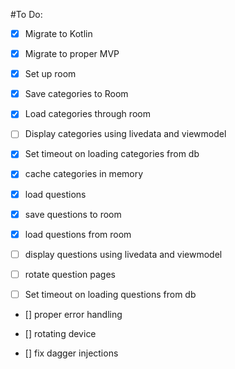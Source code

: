 #To Do:

- [x] Migrate to Kotlin
- [x] Migrate to proper MVP
- [x] Set up room
- [x] Save categories to Room
- [x] Load categories through room
- [ ] Display categories using livedata and viewmodel
- [x] Set timeout on loading categories from db
- [x] cache categories in memory

- [x] load questions
- [x] save questions to room
- [x] load questions from room
- [ ] display questions using livedata and viewmodel
- [ ] rotate question pages
- [ ] Set timeout on loading questions from db

- [] proper error handling

- [] rotating device

- [] fix dagger injections